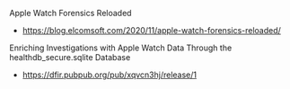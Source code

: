Apple Watch Forensics Reloaded
- https://blog.elcomsoft.com/2020/11/apple-watch-forensics-reloaded/

Enriching Investigations with Apple Watch Data Through the healthdb_secure.sqlite Database
- https://dfir.pubpub.org/pub/xqvcn3hj/release/1
